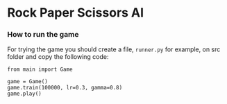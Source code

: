 # Rock Paper Scissors AI

### How to run the game
For trying the game you should create a file, ```runner.py``` for example, on src folder and copy the following code:

```
from main import Game

game = Game()
game.train(100000, lr=0.3, gamma=0.8)
game.play()
```

